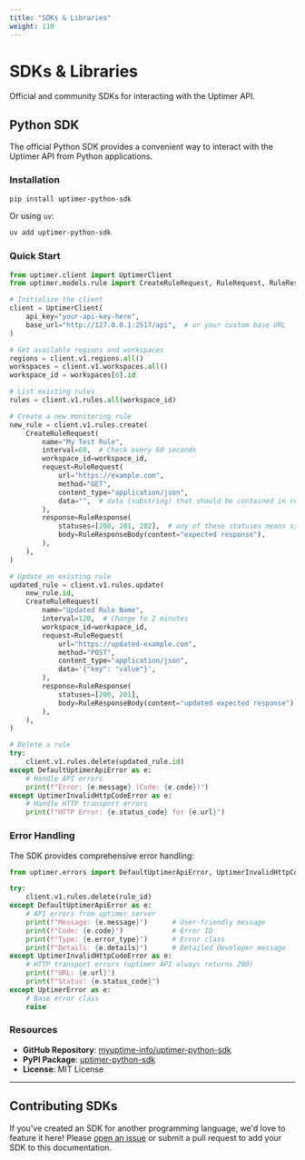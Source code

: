 ```yaml
---
title: "SDKs & Libraries"
weight: 110
---
```


# SDKs & Libraries

Official and community SDKs for interacting with the Uptimer API.

## Python SDK

The official Python SDK provides a convenient way to interact with the Uptimer API from Python applications.

### Installation

```bash
pip install uptimer-python-sdk
```

Or using `uv`:

```bash
uv add uptimer-python-sdk
```

### Quick Start

```python
from uptimer.client import UptimerClient
from uptimer.models.rule import CreateRuleRequest, RuleRequest, RuleResponse, RuleResponseBody

# Initialize the client
client = UptimerClient(
    api_key="your-api-key-here",
    base_url="http://127.0.0.1:2517/api",  # or your custom base URL
)

# Get available regions and workspaces
regions = client.v1.regions.all()
workspaces = client.v1.workspaces.all()
workspace_id = workspaces[0].id

# List existing rules
rules = client.v1.rules.all(workspace_id)

# Create a new monitoring rule
new_rule = client.v1.rules.create(
    CreateRuleRequest(
        name="My Test Rule",
        interval=60,  # Check every 60 seconds
        workspace_id=workspace_id,
        request=RuleRequest(
            url="https://example.com",
            method="GET",
            content_type="application/json",
            data="",  # data (substring) that should be contained in response
        ),
        response=RuleResponse(
            statuses=[200, 201, 202],  # any of these statuses means site is up
            body=RuleResponseBody(content="expected response"),
        ),
    ),
)

# Update an existing rule
updated_rule = client.v1.rules.update(
    new_rule.id,
    CreateRuleRequest(
        name="Updated Rule Name",
        interval=120,  # Change to 2 minutes
        workspace_id=workspace_id,
        request=RuleRequest(
            url="https://updated-example.com",
            method="POST",
            content_type="application/json",
            data='{"key": "value"}',
        ),
        response=RuleResponse(
            statuses=[200, 201],
            body=RuleResponseBody(content="updated expected response"),
        ),
    ),
)

# Delete a rule
try:
    client.v1.rules.delete(updated_rule.id)
except DefaultUptimerApiError as e:
    # Handle API errors
    print(f"Error: {e.message} (Code: {e.code})")
except UptimerInvalidHttpCodeError as e:
    # Handle HTTP transport errors
    print(f"HTTP Error: {e.status_code} for {e.url}")
```

### Error Handling

The SDK provides comprehensive error handling:

```python
from uptimer.errors import DefaultUptimerApiError, UptimerInvalidHttpCodeError, UptimerError

try:
    client.v1.rules.delete(rule_id)
except DefaultUptimerApiError as e:
    # API errors from uptimer server
    print(f"Message: {e.message}")      # User-friendly message
    print(f"Code: {e.code}")            # Error ID
    print(f"Type: {e.error_type}")      # Error class
    print(f"Details: {e.details}")      # Detailed developer message
except UptimerInvalidHttpCodeError as e:
    # HTTP transport errors (uptimer API always returns 200)
    print(f"URL: {e.url}")
    print(f"Status: {e.status_code}")
except UptimerError as e:
    # Base error class
    raise
```

### Resources

- **GitHub Repository**: [myuptime-info/uptimer-python-sdk](https://github.com/myuptime-info/uptimer-python-sdk)
- **PyPI Package**: [uptimer-python-sdk](https://pypi.org/project/uptimer-python-sdk/)
- **License**: MIT License

---

## Contributing SDKs

If you've created an SDK for another programming language, we'd love to feature it here! Please [open an issue](https://github.com/myuptime-info/uptimer-docs/issues) or submit a pull request to add your SDK to this documentation.
